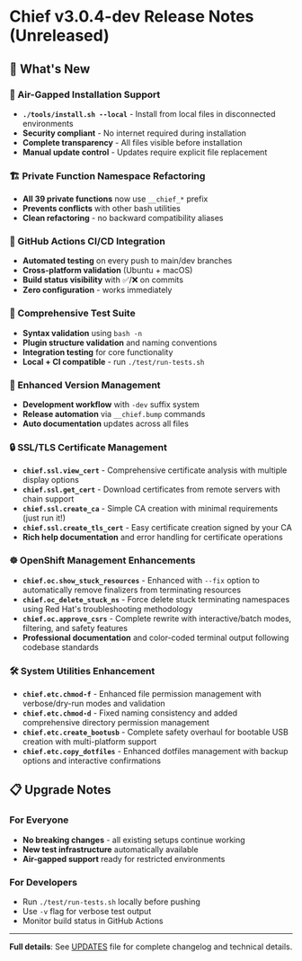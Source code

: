 # Chief v3.0.4-dev Release Notes (Unreleased)

## 🚀 What's New

### 🔐 Air-Gapped Installation Support
- **`./tools/install.sh --local`** - Install from local files in disconnected environments
- **Security compliant** - No internet required during installation
- **Complete transparency** - All files visible before installation
- **Manual update control** - Updates require explicit file replacement

### 🏗️ Private Function Namespace Refactoring
- **All 39 private functions** now use `__chief_*` prefix
- **Prevents conflicts** with other bash utilities
- **Clean refactoring** - no backward compatibility aliases

### 🔄 GitHub Actions CI/CD Integration
- **Automated testing** on every push to main/dev branches
- **Cross-platform validation** (Ubuntu + macOS)
- **Build status visibility** with ✅/❌ on commits
- **Zero configuration** - works immediately

### 🧪 Comprehensive Test Suite
- **Syntax validation** using `bash -n`
- **Plugin structure validation** and naming conventions
- **Integration testing** for core functionality
- **Local + CI compatible** - run `./test/run-tests.sh`

### 🚀 Enhanced Version Management
- **Development workflow** with `-dev` suffix system
- **Release automation** via `__chief.bump` commands
- **Auto documentation** updates across all files

### 🔒 SSL/TLS Certificate Management
- **`chief.ssl.view_cert`** - Comprehensive certificate analysis with multiple display options
- **`chief.ssl.get_cert`** - Download certificates from remote servers with chain support
- **`chief.ssl.create_ca`** - Simple CA creation with minimal requirements (just run it!)
- **`chief.ssl.create_tls_cert`** - Easy certificate creation signed by your CA
- **Rich help documentation** and error handling for certificate operations

### ☸️ OpenShift Management Enhancements
- **`chief.oc.show_stuck_resources`** - Enhanced with `--fix` option to automatically remove finalizers from terminating resources
- **`chief.oc_delete_stuck_ns`** - Force delete stuck terminating namespaces using Red Hat's troubleshooting methodology
- **`chief.oc.approve_csrs`** - Complete rewrite with interactive/batch modes, filtering, and safety features
- **Professional documentation** and color-coded terminal output following codebase standards

### 🛠️ System Utilities Enhancement
- **`chief.etc.chmod-f`** - Enhanced file permission management with verbose/dry-run modes and validation
- **`chief.etc.chmod-d`** - Fixed naming consistency and added comprehensive directory permission management
- **`chief.etc.create_bootusb`** - Complete safety overhaul for bootable USB creation with multi-platform support
- **`chief.etc.copy_dotfiles`** - Enhanced dotfiles management with backup options and interactive confirmations

## 📋 Upgrade Notes

### For Everyone
- **No breaking changes** - all existing setups continue working
- **New test infrastructure** automatically available
- **Air-gapped support** ready for restricted environments

### For Developers
- Run `./test/run-tests.sh` locally before pushing
- Use `-v` flag for verbose test output
- Monitor build status in GitHub Actions

---

**Full details**: See [UPDATES](UPDATES) file for complete changelog and technical details.
